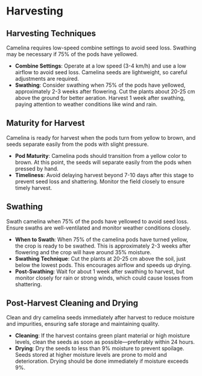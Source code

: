 # Harvesting

## Harvesting Techniques

Camelina requires low-speed combine settings to avoid seed loss. Swathing may be necessary if 75% of the pods have yellowed.

- **Combine Settings**: Operate at a low speed (3-4 km/h) and use a low airflow to avoid seed loss. Camelina seeds are lightweight, so careful adjustments are required.
- **Swathing**: Consider swathing when 75% of the pods have yellowed, approximately 2-3 weeks after flowering. Cut the plants about 20-25 cm above the ground for better aeration. Harvest 1 week after swathing, paying attention to weather conditions like wind and rain.

## Maturity for Harvest

Camelina is ready for harvest when the pods turn from yellow to brown, and seeds separate easily from the pods with slight pressure.

- **Pod Maturity**: Camelina pods should transition from a yellow color to brown. At this point, the seeds will separate easily from the pods when pressed by hand.
- **Timeliness**: Avoid delaying harvest beyond 7-10 days after this stage to prevent seed loss and shattering. Monitor the field closely to ensure timely harvest.

## Swathing

Swath camelina when 75% of the pods have yellowed to avoid seed loss. Ensure swaths are well-ventilated and monitor weather conditions closely.

- **When to Swath**: When 75% of the camelina pods have turned yellow, the crop is ready to be swathed. This is approximately 2-3 weeks after flowering and the crop will have around 35% moisture.
- **Swathing Technique**: Cut the plants at 20-25 cm above the soil, just below the lowest pods. This encourages airflow and speeds up drying.
- **Post-Swathing**: Wait for about 1 week after swathing to harvest, but monitor closely for rain or strong winds, which could cause losses from shattering.


## Post-Harvest Cleaning and Drying

Clean and dry camelina seeds immediately after harvest to reduce moisture and impurities, ensuring safe storage and maintaining quality.


- **Cleaning**: If the harvest contains green plant material or high moisture levels, clean the seeds as soon as possible—preferably within 24 hours.
- **Drying**: Dry the seeds to less than 9% moisture to prevent spoilage. Seeds stored at higher moisture levels are prone to mold and deterioration. Drying should be done immediately if moisture exceeds 9%.